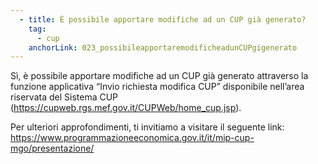 ```yaml
---
  - title: È possibile apportare modifiche ad un CUP già generato?
    tag:
      - cup
    anchorLink: 023_possibileapportaremodificheadunCUPgigenerato
---
```


Sì, è possibile apportare modifiche ad un CUP già generato attraverso la funzione applicativa
“Invio richiesta modifica CUP” disponibile nell’area riservata del Sistema CUP
(https://cupweb.rgs.mef.gov.it/CUPWeb/home_cup.jsp).

Per ulteriori approfondimenti, ti invitiamo a visitare il seguente link: https://www.programmazioneeconomica.gov.it/it/mip-cup-mgo/presentazione/
